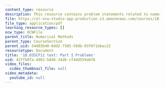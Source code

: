 ```yaml
---
content_type: resource
description: This resource contains problem statements related to numerical methods.
file: https://ol-ocw-studio-app-production.s3.amazonaws.com/courses/18-03sc-differential-equations-fall-2011/42ffb8fa4982b84634d6cf4dd559a6f8_MIT18_03SCF11_ps1_s3q.pdf
file_type: application/pdf
learning_resource_types: []
ocw_type: OCWFile
parent_title: Numerical Methods
parent_type: CourseSection
parent_uid: 54d03b40-8dd2-7385-59db-03f6f1ebac22
resourcetype: Document
title: '18.03SCF11 text: Part I Problems'
uid: 42ffb8fa-4982-b846-34d6-cf4dd559a6f8
video_files:
  video_thumbnail_file: null
video_metadata:
  youtube_id: null
---
```

